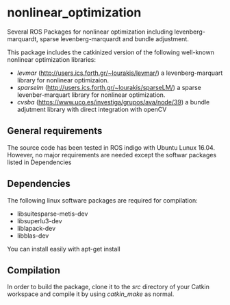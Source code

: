 # nonlinear_optimization
Several ROS Packages for nonlinear optimization including levenberg-marquardt, sparse levenberg-marquardt and bundle adjustment.

This package includes the catkinized version of the following well-known nonlinear optimization libraries:

* *levmar* (http://users.ics.forth.gr/~lourakis/levmar/) a levenberg-marquart library for nonlinear optimizaion.
* *sparselm* (http://users.ics.forth.gr/~lourakis/sparseLM/) a sparse levenber-marquart library for nonlinear optimization.
* *cvsba* (https://www.uco.es/investiga/grupos/ava/node/39) a bundle adjutment library with direct integration with openCV

## General requirements
The source code has been tested in ROS indigo with Ubuntu Lunux 16.04. However, no major requirements are needed except the softwar packages listed in Dependencies 

## Dependencies
The following linux software packages are required for compilation:
* libsuitesparse-metis-dev
* libsuperlu3-dev
* liblapack-dev
* libblas-dev

You can install easily with apt-get install

## Compilation
In order to build the package, clone it to the *src* directory of your Catkin workspace and compile it by using *catkin_make* as normal.

